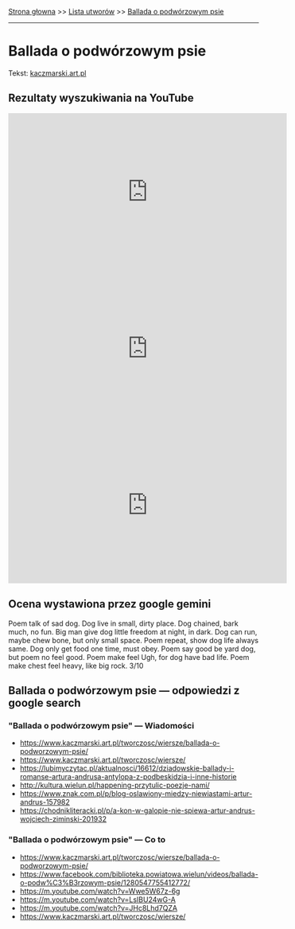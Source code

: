[Strona głowna](../index.md) >> [Lista utworów](../list.md) >> [Ballada o podwórzowym psie](51.md)

---

# Ballada o podwórzowym psie

Tekst: [kaczmarski.art.pl](https://www.kaczmarski.art.pl/tworczosc/wiersze/ballada-o-podworzowym-psie/)

## Rezultaty wyszukiwania na YouTube

<iframe width="560" height="315" src="https://www.youtube.com/embed/JHc8Lhd7QZA?si=IdontcarewhotheIRSsendsImnotpayingtaxes" title="YouTube video player" frameborder="0" allow="accelerometer; autoplay; clipboard-write; encrypted-media; gyroscope; picture-in-picture; web-share" referrerpolicy="strict-origin-when-cross-origin" allowfullscreen></iframe>

<iframe width="560" height="315" src="https://www.youtube.com/embed/Wwe5W67z-6g?si=IdontcarewhotheIRSsendsImnotpayingtaxes" title="YouTube video player" frameborder="0" allow="accelerometer; autoplay; clipboard-write; encrypted-media; gyroscope; picture-in-picture; web-share" referrerpolicy="strict-origin-when-cross-origin" allowfullscreen></iframe>

<iframe width="560" height="315" src="https://www.youtube.com/embed/cof6hDLX4io?si=IdontcarewhotheIRSsendsImnotpayingtaxes" title="YouTube video player" frameborder="0" allow="accelerometer; autoplay; clipboard-write; encrypted-media; gyroscope; picture-in-picture; web-share" referrerpolicy="strict-origin-when-cross-origin" allowfullscreen></iframe>

## Ocena wystawiona przez google gemini

Poem talk of sad dog. Dog live in small, dirty place. Dog chained, bark much, no fun. Big man give dog little freedom at night, in dark. Dog can run, maybe chew bone, but only small space. Poem repeat, show dog life always same. Dog only get food one time, must obey. Poem say good be yard dog, but poem no feel good. Poem make feel Ugh, for dog have bad life. Poem make chest feel heavy, like big rock. 3/10


## Ballada o podwórzowym psie — odpowiedzi z google search

### "Ballada o podwórzowym psie" — Wiadomości

 - <https://www.kaczmarski.art.pl/tworczosc/wiersze/ballada-o-podworzowym-psie/>
 - <https://www.kaczmarski.art.pl/tworczosc/wiersze/>
 - <https://lubimyczytac.pl/aktualnosci/16612/dziadowskie-ballady-i-romanse-artura-andrusa-antylopa-z-podbeskidzia-i-inne-historie>
 - <http://kultura.wielun.pl/happening-przytulic-poezje-nami/>
 - <https://www.znak.com.pl/p/blog-oslawiony-miedzy-niewiastami-artur-andrus-157982>
 - <https://chodnikliteracki.pl/p/a-kon-w-galopie-nie-spiewa-artur-andrus-wojciech-ziminski-201932>

### "Ballada o podwórzowym psie" — Co to

 - <https://www.kaczmarski.art.pl/tworczosc/wiersze/ballada-o-podworzowym-psie/>
 - <https://www.facebook.com/biblioteka.powiatowa.wielun/videos/ballada-o-podw%C3%B3rzowym-psie/1280547755412772/>
 - <https://m.youtube.com/watch?v=Wwe5W67z-6g>
 - <https://m.youtube.com/watch?v=LsIBU24wG-A>
 - <https://m.youtube.com/watch?v=JHc8Lhd7QZA>
 - <https://www.kaczmarski.art.pl/tworczosc/wiersze/>

